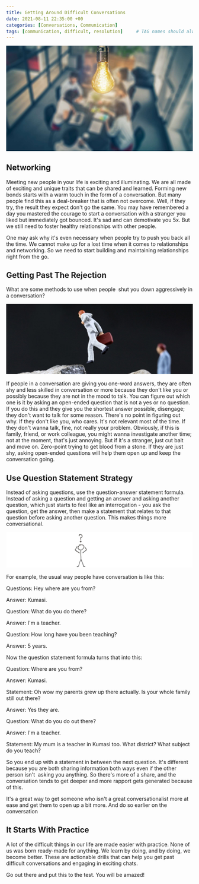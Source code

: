 ```yaml
---
title: Getting Around Difficult Conversations
date: 2021-08-11 22:35:00 +00
categories: [Conversations, Communication]
tags: [communication, difficult, resolution]     # TAG names should always be lowercase
---
```


![networking](/assets/img/Networking.jpg)

## Networking

Meeting new people in your life is exciting and illuminating.  We are all made of exciting and unique traits that can be shared and learned. Forming new bonds starts with a warm touch in the form of a conversation. But many people find this as a deal-breaker that is often not overcome. Well, if they try, the result they expect don't go the same. You may have remembered a day you mastered the courage to start a conversation with a stranger you liked but immediately got bounced. It's sad and can demotivate you 5x. But we still need to foster healthy relationships with other people.

One may ask why it's even necessary when people try to push you back all the time. We cannot make up for a lost time when it comes to relationships and networking. So we need to start building and maintaining relationships right from the go.

## Getting Past The Rejection

What are some methods to use when people  shut you down aggressively in a conversation?

![walking past](/assets/img/walking-past.jpg)

If people in a conversation are giving you one-word answers, they are often shy and less skilled in conversation or more because they don't like you or possibly because they are not in the mood to talk. You can figure out which one is it by asking an open-ended question that is not a yes or no question. If you do this and they give you the shortest answer possible, disengage; they don't want to talk for some reason. There's no point in figuring out why. If they don't like you, who cares. It's not relevant most of the time. If they don't wanna talk, fine, not really your problem. Obviously, if this is family, friend, or work colleague, you might wanna investigate another time; not at the moment, that's just annoying. But if it's a stranger, just cut bait and move on. Zero-point trying to get blood from a stone. If they are just shy, asking open-ended questions will help them open up and keep the conversation going.

## Use Question Statement Strategy

Instead of asking questions, use the question-answer statement formula. Instead of asking a question and getting an answer and asking another question, which just starts to feel like an interrogation - you ask the question, get the answer, then make a statement that relates to that question before asking another question. This makes things more conversational.

![questionaire](/assets/img/questionaire.jpg)

For example, the usual way people have conversation is like this:

Questions: Hey where are you from?

Answer: Kumasi.

Question: What do you do there?

Answer: I'm a teacher.

Question: How long have you been teaching?

Answer: 5 years.

Now the question statement formula turns that into this:

Question: Where are you from?

Answer: Kumasi.

Statement: Oh wow my parents grew up there actually. Is your whole family still out there?

Answer: Yes they are.

Question: What do you do out there?

Answer: I'm a teacher.

Statement: My mum is a teacher in Kumasi too. What district? What subject do you teach?

So you end up with a statement in between the next question. It's different because you are both sharing information both ways even if the other person isn't  asking you anything. So there's more of a share, and the conversation tends to get deeper and more rapport gets generated because of this.

It's a great way to get someone who isn't a great conversationalist more at ease and get them to open up a bit more. And do so earlier on the conversation

## It Starts With Practice

A lot of the difficult things in our life are made easier with practice. None of us was born ready-made for anything. We learn by doing, and by doing, we become better. These are actionable drills that can help you get past difficult conversations and engaging in exciting chats.

Go out there and put this to the test. You will be amazed!

